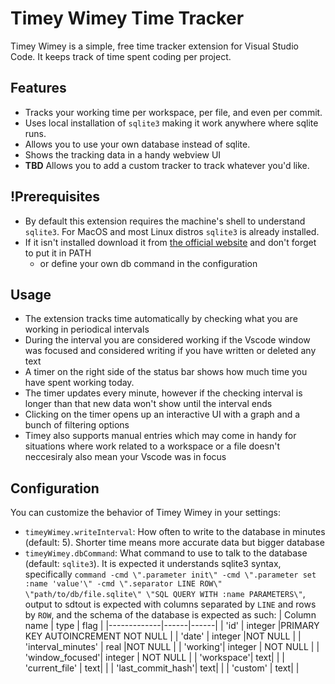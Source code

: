 # Timey Wimey Time Tracker

Timey Wimey is a simple, free time tracker extension for Visual Studio Code. It keeps track of time spent coding per project.

## Features

- Tracks your working time per workspace, per file, and even per commit.
- Uses local installation of `sqlite3` making it work anywhere where sqlite runs.
- Allows you to use your own database instead of sqlite.
- Shows the tracking data in a handy webview UI
- **TBD** Allows you to add a custom tracker to track whatever you'd like.

## !Prerequisites

- By default this extension requires the machine's shell to understand `sqlite3`. For MacOS and most Linux distros `sqlite3` is already installed.
- If it isn't installed download it from [the official website](https://sqlite.org/download.html) and don't forget to put it in PATH
  - or define your own db command in the configuration

## Usage

- The extension tracks time automatically by checking what you are working in periodical intervals
- During the interval you are considered working if the Vscode window was focused and considered writing if you have written or deleted any text
- A timer on the right side of the status bar shows how much time you have spent working today.
- The timer updates every minute, however if the checking interval is longer than that new data won't show until the interval ends
- Clicking on the timer opens up an interactive UI with a graph and a bunch of filtering options
- Timey also supports manual entries which may come in handy for situations where work related to a workspace or a file doesn't neccesiraly also mean your Vscode was in focus

## Configuration

You can customize the behavior of Timey Wimey in your settings:

- `timeyWimey.writeInterval`: How often to write to the database in minutes (default: 5). Shorter time means more accurate data but bigger database
- `timeyWimey.dbCommand`: What command to use to talk to the database (default: `sqlite3`). It is expected it understands sqlite3 syntax, specifically `command -cmd \".parameter init\" -cmd \".parameter set :name 'value'\" -cmd \".separator LINE ROW\" \"path/to/db/file.sqlite\" \"SQL QUERY WITH :name PARAMETERS\"`, output to sdtout is expected with columns separated by `LINE` and rows by `ROW`, and the schema of the database is expected as such:
  | Column name | type | flag |
  |-------------|------|------|
  | 'id' | integer |PRIMARY KEY AUTOINCREMENT NOT NULL |
  | 'date' | integer |NOT NULL |
  | 'interval_minutes' | real |NOT NULL |
  | 'working'| integer | NOT NULL |
  | 'window_focused'| integer | NOT NULL |
  | 'workspace'| text| |
  | 'current_file' | text| |
  | 'last_commit_hash'| text| |
  | 'custom' | text| |
